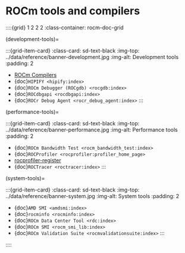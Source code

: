 <head>
  <meta charset="UTF-8">
  <meta name="description" content="ROCm API libraries & tools">
  <meta name="keywords" content="ROCm, API, libraries, tools, artificial intelligence, development,
  Communications, C++ primitives, Fast Fourier transforms, FFTs, random number generators, linear
  algebra, AMD">
</head>

# ROCm tools and compilers

::::{grid} 1 2 2 2
:class-container: rocm-doc-grid

(development-tools)=

:::{grid-item-card}
:class-card: sd-text-black
:img-top: ../data/reference/banner-development.jpg
:img-alt: Development tools
:padding: 2

* [ROCm Compilers](https://rocm.docs.amd.com/projects/llvm-project/en/latest/reference/rocmcc.html)
* {doc}`HIPIFY <hipify:index>`
* {doc}`ROCm Debugger (ROCgdb) <rocgdb:index>`
* {doc}`ROCdbgapi <rocdbgapi:index>`
* {doc}`ROCr Debug Agent <rocr_debug_agent:index>`
:::

(performance-tools)=

:::{grid-item-card}
:class-card: sd-text-black
:img-top: ../data/reference/banner-performance.jpg
:img-alt: Performance tools
:padding: 2

* {doc}`ROCm Bandwidth Test <rocm_bandwidth_test:index>`
* {doc}`ROCProfiler <rocprofiler:profiler_home_page>`
* [rocprofiler-register](https://github.com/ROCm/rocprofiler-register)
* {doc}`ROCTracer <roctracer:index>`
:::

(system-tools)=

:::{grid-item-card}
:class-card: sd-text-black
:img-top: ../data/reference/banner-system.jpg
:img-alt: System tools
:padding: 2

* {doc}`AMD SMI <amdsmi:index>`
* {doc}`rocminfo <rocminfo:index>`
* {doc}`ROCm Data Center Tool <rdc:index>`
* {doc}`ROCm SMI <rocm_smi_lib:index>`
* {doc}`ROCm Validation Suite <rocmvalidationsuite:index>`
:::

::::
